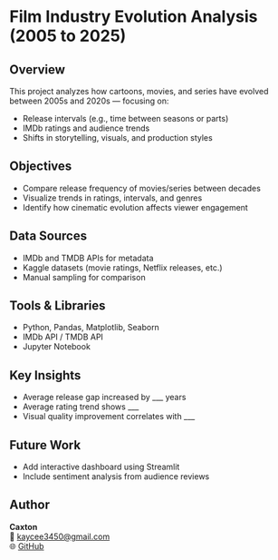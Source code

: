 # Film Industry Evolution Analysis (2005 to 2025)

## Overview
This project analyzes how cartoons, movies, and series have evolved between 2005s and 2020s — focusing on:
- Release intervals (e.g., time between seasons or parts)
- IMDb ratings and audience trends
- Shifts in storytelling, visuals, and production styles

##  Objectives
- Compare release frequency of movies/series between decades  
- Visualize trends in ratings, intervals, and genres  
- Identify how cinematic evolution affects viewer engagement  

## Data Sources
- IMDb and TMDB APIs for metadata  
- Kaggle datasets (movie ratings, Netflix releases, etc.)  
- Manual sampling for comparison

## Tools & Libraries
- Python, Pandas, Matplotlib, Seaborn  
- IMDb API / TMDB API  
- Jupyter Notebook  

## Key Insights
- Average release gap increased by ___ years  
- Average rating trend shows ___  
- Visual quality improvement correlates with ___  

##  Future Work
- Add interactive dashboard using Streamlit  
- Include sentiment analysis from audience reviews  

##  Author
**Caxton**  
📧 kaycee3450@gmail.com  
🌐 [GitHub](https://github.com/kcaxton)
